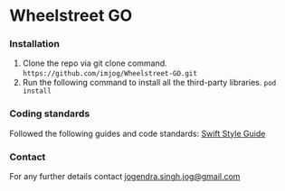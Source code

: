 Wheelstreet GO
=================

### Installation

1. Clone the repo via git clone command.
```https://github.com/imjog/Wheelstreet-GO.git```
2. Run the following command to install all the third-party libraries.
```pod install```

### Coding standards

Followed the following guides and code standards:
[Swift Style Guide](https://github.com/linkedin/swift-style-guide)

### Contact

For any further details contact [jogendra.singh.jog@gmail.com](mailto:jogendra.singh.jog@gmail.com)
